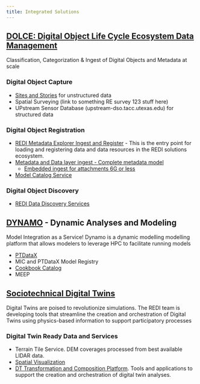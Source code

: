 ```yaml
---
title: Integrated Solutions
---
```

## [DOLCE: Digital Object Life Cycle Ecosystem  Data Management](dolce.md)
Classification, Categorization & Ingest of Digital Objects and Metadata at scale

### Digital Object Capture
- [Sites and Stories](https://sitestories.io/portal/home/index.html) for unstructured data
- Spatial Surveying (link to something RE survey 123 stuff here)
- UPstream Sensor Database (upstream-dso.tacc.utexas.edu) for structured data


### Digital Object Registration
- [REDI Metadata Explorer Ingest and Register](https://ms2-dev.tacc.utexas.edu/metadata_app/) - This is the entry point for loading and registering data and data resources in the REDI solutions ecosystem.
- [Metadata and Data layer ingest - Complete metadata model](https://survey123.arcgis.com/share/04ec954ca2e5469b8026c28cb17afa48?portalUrl=https://sitestories.io/portal)
  - [Embedded ingest for attachments 6G or less](https://ms2-dev.tacc.utexas.edu/survey-attachments)
- [Model Catalog Service](https://tacc.mint.isi.edu/any/models/explore) 

### Digital Object Discovery
- [REDI Data Discovery Services](http://ckan-kmp-setx.eastus.cloudapp.azure.com/)

## [DYNAMO](dynamo.md) - Dynamic Analyses and Modeling
Model Integration as a Service! Dynamo is a dynamic modelling modelling platform that allows modelers to leverage HPC to facilitate running models

- [PTDataX](https://ptdatax.tacc.utexas.edu/)
- MIC and PTDataX Model Registry
- [Cookbook Catalog](https://ptdatax.tacc.utexas.edu/workbench/applications/jupyter-lab-llama-ls6)
- MEEP 

## [Sociotechnical Digital Twins](digital-twins.md) 
Digital Twins are poised to revolutionize simulations. The REDI team is developing tools that streamline the creation and orchestration of Digital Twins using physics-based information to support participatory processes

### Digital Twin Ready Data and Services
- Terrain Tile Service. DEM coverages processed from best available LIDAR data.  
- [Spatial Visualization](https://sitestories.io/ecq/)
- [DT Transformation and Composition Platform](https://tacc.mint.isi.edu/). Tools and applications to support the creation and orchestration of digital twin analyses.    
  
[comment]: # ( - DEM Data. Instructions on how to access and governance for access rights)

[comment]: # (- API. are there instructions for this availble?)

[comment]: # (- Automated processing for campaigns. future)  

